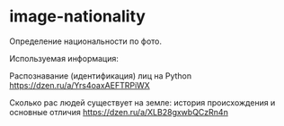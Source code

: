 # image-nationality
Определение национальности по фото.


Используемая информация:

Распознавание (идентификация) лиц на Python
https://dzen.ru/a/Yrs4oaxAEFTRPiWX

Сколько рас людей существует на земле: история происхождения и основные отличия
https://dzen.ru/a/XLB28gxwbQCzRn4n
